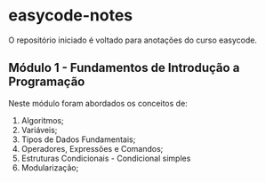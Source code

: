 # easycode-notes
O repositório iniciado é voltado para anotações do curso easycode.

##  Módulo 1 - Fundamentos de Introdução a Programação

Neste módulo foram abordados os conceitos de:
1. Algoritmos;
2. Variáveis;
3. Tipos de Dados Fundamentais;
4. Operadores, Expressões e Comandos;
5. Estruturas Condicionais - Condicional simples
7. Modularização;
